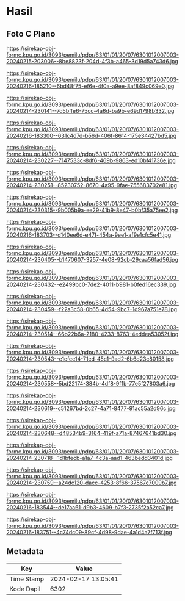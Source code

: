 # Hasil

## Foto C Plano

https://sirekap-obj-formc.kpu.go.id/3093/pemilu/pdpr/63/01/01/20/07/6301012007003-20240215-203006--8be8823f-204d-4f3b-a465-3d19d5a743d6.jpg

https://sirekap-obj-formc.kpu.go.id/3093/pemilu/pdpr/63/01/01/20/07/6301012007003-20240216-185210--6bd48f75-ef6e-4f0a-a9ee-8af849c069e0.jpg

https://sirekap-obj-formc.kpu.go.id/3093/pemilu/pdpr/63/01/01/20/07/6301012007003-20240214-230141--7d5bffe6-75cc-4a6d-ba9b-e69d1798b332.jpg

https://sirekap-obj-formc.kpu.go.id/3093/pemilu/pdpr/63/01/01/20/07/6301012007003-20240216-183300--631c4d7d-b56d-406f-8614-175e34427bd5.jpg

https://sirekap-obj-formc.kpu.go.id/3093/pemilu/pdpr/63/01/01/20/07/6301012007003-20240214-230227--7147533c-8df6-469b-9863-ed10bf41736e.jpg

https://sirekap-obj-formc.kpu.go.id/3093/pemilu/pdpr/63/01/01/20/07/6301012007003-20240214-230251--85230752-8670-4a95-9fae-755683702e81.jpg

https://sirekap-obj-formc.kpu.go.id/3093/pemilu/pdpr/63/01/01/20/07/6301012007003-20240214-230315--9b005b9a-ee29-41b9-8e47-b0bf35a75ee2.jpg

https://sirekap-obj-formc.kpu.go.id/3093/pemilu/pdpr/63/01/01/20/07/6301012007003-20240216-183703--d140ee6d-e47f-454a-9ee1-af9e1cfc5e41.jpg

https://sirekap-obj-formc.kpu.go.id/3093/pemilu/pdpr/63/01/01/20/07/6301012007003-20240214-230405--b1470607-3257-4e08-92cb-29caa56fad56.jpg

https://sirekap-obj-formc.kpu.go.id/3093/pemilu/pdpr/63/01/01/20/07/6301012007003-20240214-230432--e2499bc0-7de2-4011-b981-b0fed16ec339.jpg

https://sirekap-obj-formc.kpu.go.id/3093/pemilu/pdpr/63/01/01/20/07/6301012007003-20240214-230459--f22a3c58-0b65-4d54-9bc7-1d967a751e78.jpg

https://sirekap-obj-formc.kpu.go.id/3093/pemilu/pdpr/63/01/01/20/07/6301012007003-20240214-230514--66b22b6a-2180-4233-8763-4eddea53052f.jpg

https://sirekap-obj-formc.kpu.go.id/3093/pemilu/pdpr/63/01/01/20/07/6301012007003-20240214-230543--e1efee14-71ed-45c1-9ad2-6b6d23c80158.jpg

https://sirekap-obj-formc.kpu.go.id/3093/pemilu/pdpr/63/01/01/20/07/6301012007003-20240214-230558--5bd22174-384b-4df8-9f1b-77e5f27803a6.jpg

https://sirekap-obj-formc.kpu.go.id/3093/pemilu/pdpr/63/01/01/20/07/6301012007003-20240214-230619--c51267bd-2c27-4a71-8477-91ac55a2d96c.jpg

https://sirekap-obj-formc.kpu.go.id/3093/pemilu/pdpr/63/01/01/20/07/6301012007003-20240214-230648--d48534b9-3164-419f-a71a-87467641bd30.jpg

https://sirekap-obj-formc.kpu.go.id/3093/pemilu/pdpr/63/01/01/20/07/6301012007003-20240214-230718--1d1bfecb-a1a7-4c3a-aad1-463bedd3401d.jpg

https://sirekap-obj-formc.kpu.go.id/3093/pemilu/pdpr/63/01/01/20/07/6301012007003-20240214-230759--a24dc120-dacc-4253-8f66-37567c7009b7.jpg

https://sirekap-obj-formc.kpu.go.id/3093/pemilu/pdpr/63/01/01/20/07/6301012007003-20240216-183544--de17aa61-d9b3-4609-b7f3-2735f2a52ca7.jpg

https://sirekap-obj-formc.kpu.go.id/3093/pemilu/pdpr/63/01/01/20/07/6301012007003-20240216-183751--4c74dc09-89cf-4d98-9dae-4a1d4a7f713f.jpg


## Metadata

| Key        | Value               |
| ---------- | ------------------- |
| Time Stamp | 2024-02-17 13:05:41 |
| Kode Dapil | 6302                |



